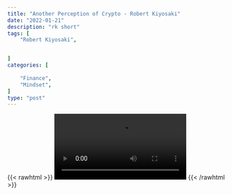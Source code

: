 ```yaml
---
title: "Another Perception of Crypto - Robert Kiyosaki"
date: "2022-01-21"
description: "rk short"
tags: [
    "Robert Kiyosaki",


]
categories: [
    
    "Finance",
    "Mindset",
]
type: "post"
---
```

{{< rawhtml >}}
    <video width="auto" height="auto" controls>
        <source src="https://clips.dev00ps.com/Robert%20Kiyosaki/crytpo_insurance.mp4" type="video/mp4"> 
    </video>
{{< /rawhtml >}}